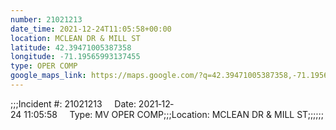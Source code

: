 ```yaml
---
number: 21021213
date_time: 2021-12-24T11:05:58+00:00
location: MCLEAN DR & MILL ST
latitude: 42.39471005387358
longitude: -71.19565993137455
type: OPER COMP
google_maps_link: https://maps.google.com/?q=42.39471005387358,-71.19565993137455
---
```


;;;Incident #: 21021213     Date: 2021‐12‐24 11:05:58     Type: MV OPER COMP;;;Location: MCLEAN DR & MILL ST;;;;;;
